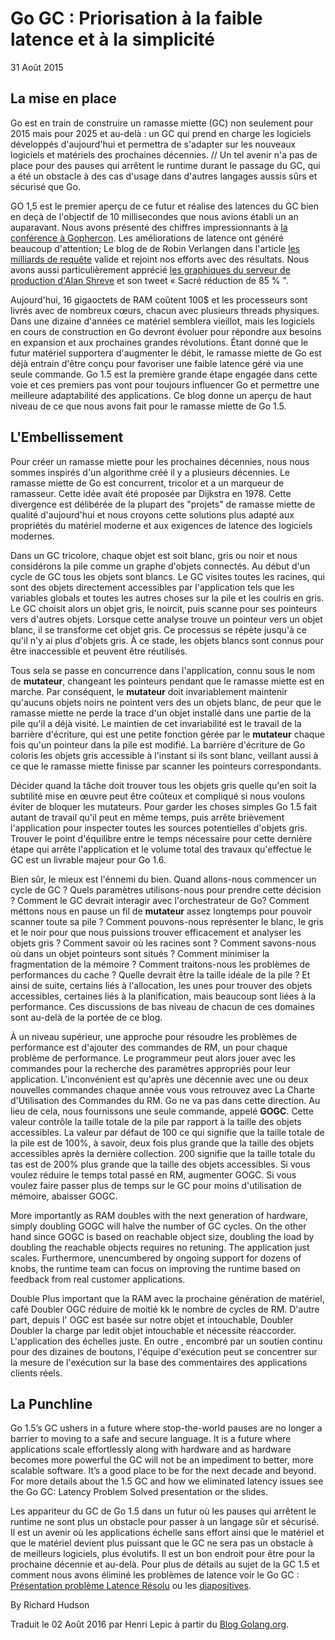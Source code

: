 # Go GC : Priorisation à la faible latence et à la simplicité

31 Août 2015

## La mise en place

Go est en train de construire un ramasse miette (GC) non seulement pour 2015 mais pour 2025 et au-delà : un GC qui prend en charge les logiciels développés d'aujourd'hui et permettra de s'adapter sur les nouveaux logiciels et matériels des prochaines décennies. // Un tel avenir n'a pas de place pour des pauses qui arrêtent le runtime durant le passage du GC, qui a été un obstacle à des cas d'usage dans d'autres langages aussis sûrs et sécurisé que Go.

GO 1,5 est le premier aperçu de ce futur et réalise des latences du GC bien en deçà de l'objectif de 10 millisecondes que nous avions établi un an auparavant. Nous avons présenté des chiffres impressionnants à [la conférence à Gophercon](https://talks.golang.org/2015/go-gc.pdf). Les améliorations de latence ont généré beaucoup d'attention; Le blog de de ​​Robin Verlangen dans l'article [les milliards de requête](https://medium.com/@robin.verlangen/billions-of-request-per-day-meet-go-1-5-362bfefa0911) valide et rejoint nos efforts avec des résultats. Nous avons aussi particulièrement apprécié [les graphiques du serveur de production d'Alan Shreve](https://twitter.com/inconshreveable/status/620650786662555648) et son tweet « Sacré réduction de 85 % ".

Aujourd'hui, 16 gigaoctets de RAM coûtent 100$ et les processeurs sont livrés avec de nombreux cœurs, chacun avec plusieurs threads physiques. Dans une dizaine d'années ce matériel semblera vieillot, mais les logiciels en cours de construction en Go devront évoluer pour répondre aux besoins en expansion et aux prochaines grandes révolutions. Étant donné que le futur matériel supportera d'augmenter le débit, le ramasse miette de Go est déjà entrain d'être conçu pour favoriser une faible latence géré via une seule commande. Go 1.5 est la première grande étape engagée dans cette voie et ces premiers pas vont pour toujours influencer Go et permettre une meilleure adaptabilité des applications. Ce blog donne un aperçu de haut niveau de ce que nous avons fait pour le ramasse miette de Go 1.5.

## L'Embellissement

Pour créer un ramasse miette pour les prochaines décennies, nous nous sommes inspirés d'un algorithme créé il y a plusieurs décennies. Le ramasse miette de Go est concurrent, tricolor et a un marqueur de ramasseur. Cette idée avait été proposée par Dijkstra en 1978. Cette divergence est délibérée de la plupart des "projets" de ramasse miette de qualité d'aujourd'hui et nous croyons cette solutions plus adapté aux propriétés du matériel moderne et aux exigences de latence des logiciels modernes.

Dans un GC tricolore, chaque objet est soit blanc, gris ou noir et nous considérons la pile comme un graphe d'objets connectés. Au début d'un cycle de GC tous les objets sont blancs. Le GC visites toutes les racines, qui sont des objets directement accessibles par l'application tels que les variables globals et toutes les autres choses sur la pile et les coulris en gris. Le GC choisit alors un objet gris, le noircit, puis scanne pour ses pointeurs vers d'autres objets. Lorsque cette analyse trouve un pointeur vers un objet blanc, il se transforme cet objet gris. Ce processus se répète jusqu'à ce qu'il n'y ai plus d'objets gris. À ce stade, les objets blancs sont connus pour être inaccessible et peuvent être réutilisés.

Tous sela se passe en concurrence dans l'application, connu sous le nom de **mutateur**, changeant les pointeurs pendant que le ramasse miette est en marche. Par conséquent, le **mutateur** doit invariablement maintenir qu'aucuns objets noirs ne pointent vers des un objets blanc, de peur que le ramasse miette ne perde la trace d'un objet installé dans une partie de la pile qu'il a déjà visité. Le maintien de cet invariabilité est le travail de la barrière d'écriture, qui est une petite fonction gérée par le **mutateur** chaque fois qu'un pointeur dans la pile est modifié. La barrière d'écriture de Go coloris les objets gris accessible à l'instant si ils sont blanc, veillant aussi à ce que le ramasse miette finisse par scanner les pointeurs correspondants.

Décider quand la tâche doit trouver tous les objets gris quelle qu'en soit la subtilité mise en œuvre peut être coûteux et compliqué si nous voulons éviter de bloquer les mutateurs. Pour garder les choses simples Go 1.5 fait autant de travail qu'il peut en même temps, puis arrête brièvement l'application pour inspecter toutes les sources potentielles d'objets gris. Trouver le point d'équilibre entre le temps nécessaire pour cette dernière étape qui arrête l'application et le volume total des travaux qu'effectue le GC est un livrable majeur pour Go 1.6.

Bien sûr, le mieux est l'énnemi du bien. Quand allons-nous commencer un cycle de GC ? Quels paramètres utilisons-nous pour prendre cette décision ? Comment le GC devrait interagir avec l'orchestrateur de Go? Comment méttons nous en pause un fil de **mutateur** assez longtemps pour pouvoir scanner toute sa pile ? Comment pouvons-nous représenter le blanc, le gris et le noir pour que nous puissions trouver efficacement et analyser les objets gris ? Comment savoir où les racines sont ? Comment savons-nous où dans un objet pointeurs sont situés ? Comment minimiser la fragmentation de la mémoire ? Comment traitons-nous les problèmes de performances du cache ? Quelle devrait être la taille idéale de la pile ? Et ainsi de suite, certains liés à l'allocation, les unes pour trouver des objets accessibles, certaines liés à la planification, mais beaucoup sont liées à la performance. Ces discussions de bas niveau de chacun de ces domaines sont au-delà de la portée de ce blog.

À un niveau supérieur, une approche pour résoudre les problèmes de performance est d'ajouter des commandes de RM, un pour chaque problème de performance. Le programmeur peut alors jouer avec les commandes pour la recherche des paramètres appropriés pour leur application. L'inconvénient est qu'après une décennie avec une ou deux nouvelles commandes chaque année vous vous retrouvez avec La Charte d'Utilisation des Commandes du RM. Go ne va pas dans cette direction. Au lieu de cela, nous fournissons une seule commande, appelé **GOGC**. Cette valeur contrôle la taille totale de la pile par rapport à la taille des objets accessibles. La valeur par défaut de 100 ce qui signifie que la taille totale de la pile est de 100%, à savoir, deux fois plus grande que la taille des objets accessibles après la dernière collection. 200 signifie que la taille totale du tas est de 200% plus grande que la taille des objets accessibles. Si vous voulez réduire le temps total passé en RM, augmenter GOGC. Si vous voulez faire passer plus de temps sur le GC pour moins d'utilisation de mémoire, abaisser GOGC.


More importantly as RAM doubles with the next generation of hardware, simply doubling GOGC will halve the number of GC cycles. On the other hand since GOGC is based on reachable object size, doubling the load by doubling the reachable objects requires no retuning. The application just scales. Furthermore, unencumbered by ongoing support for dozens of knobs, the runtime team can focus on improving the runtime based on feedback from real customer applications.



Double Plus important que la RAM avec la prochaine génération de matériel, café Doubler OGC réduire de moitié kk le nombre de cycles de RM. D'autre part, depuis l' OGC est basée sur notre objet et intouchable, Doubler Doubler la charge par ledit objet intouchable et nécessite réaccorder. L'application des échelles juste. En outre , encombré par un soutien continu pour des dizaines de boutons, l'équipe d'exécution peut se concentrer sur la mesure de l'exécution sur la base des commentaires des applications clients réels.


## La Punchline

Go 1.5’s GC ushers in a future where stop-the-world pauses are no longer a barrier to moving to a safe and secure language. It is a future where applications scale effortlessly along with hardware and as hardware becomes more powerful the GC will not be an impediment to better, more scalable software. It’s a good place to be for the next decade and beyond. For more details about the 1.5 GC and how we eliminated latency issues see the Go GC: Latency Problem Solved presentation or the slides.


Les appariteur du GC de Go 1.5 dans un futur où les pauses qui arrêtent le runtime ne sont plus un obstacle pour passer à un langage sûr et sécurisé. Il est un avenir où les applications échelle sans effort ainsi que le matériel et que le matériel devient plus puissant que le GC ne sera pas un obstacle à de meilleurs logiciels, plus évolutifs. Il est un bon endroit pour être pour la prochaine décennie et au-delà. Pour plus de détails au sujet de la GC 1.5 et comment nous avons éliminé les problèmes de latence voir le Go GC : [Présentation problème Latence Résolu](https://www.youtube.com/watch?v=aiv1JOfMjm0) ou les [diapositives](https://talks.golang.org/2015/go-gc.pdf).


By Richard Hudson

Traduit le 02 Août 2016 par Henri Lepic à partir du [Blog Golang.org](https://blog.golang.org/go15gc).
